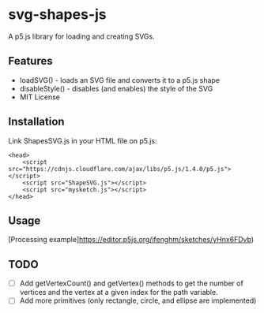 # svg-shapes-js
A p5.js library for loading and creating SVGs. 

## Features

+ loadSVG() - loads an SVG file and converts it to a p5.js shape
+ disableStyle() - disables (and enables) the style of the SVG 
+ MIT License

## Installation
Link ShapesSVG.js in your HTML file on p5.js:
```
<head>
    <script src="https://cdnjs.cloudflare.com/ajax/libs/p5.js/1.4.0/p5.js"></script>
    <script src="ShapeSVG.js"></script>
    <script src="mysketch.js"></script>
</head>
```

## Usage
[Processing example]https://editor.p5js.org/ifenghm/sketches/yHnx6FDvb)

## TODO
- [ ] Add getVertexCount() and getVertex() methods to get the number of vertices and the vertex at a given index for the path variable. 
- [ ] Add more primitives (only rectangle, circle, and ellipse are implemented)
